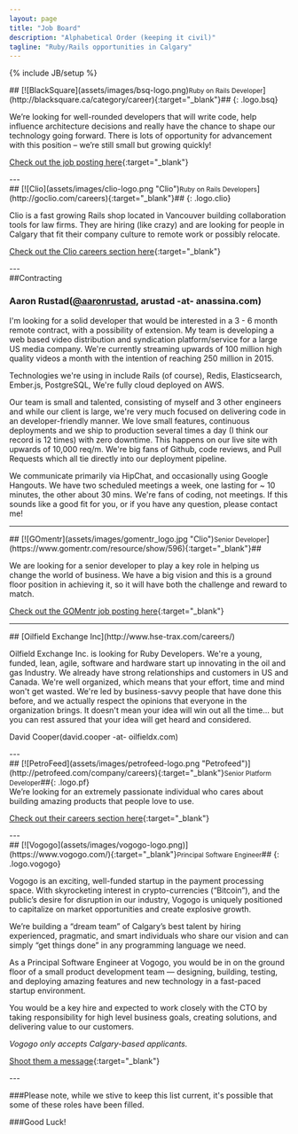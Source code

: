 ```yaml
---
layout: page
title: "Job Board"
description: "Alphabetical Order (keeping it civil)"
tagline: "Ruby/Rails opportunities in Calgary"
---
```

{% include JB/setup %}

<div class="well" markdown="1">
## [![BlackSquare](assets/images/bsq-logo.png)<small>Ruby on Rails Developer</small>](http://blacksquare.ca/category/career){:target="_blank"}##
{: .logo.bsq}

We’re looking for well-rounded developers that will write code, help influence architecture decisions and really have the chance to shape our technology going forward. There is lots of opportunity for advancement with this position – we’re still small but growing quickly!

[Check out the job posting here](http://blacksquare.ca/2013/02/developer/){:target="_blank"}
</div>
---
<div class="well" markdown="1">
## [![Clio](assets/images/clio-logo.png "Clio")<small>Ruby on Rails Developers</small>](http://goclio.com/careers){:target="_blank"}##
{: .logo.clio}

Clio is a fast growing Rails shop located in Vancouver building collaboration tools for law firms. They are hiring (like crazy) and are looking for people in Calgary that fit their company culture to remote work or possibly relocate.

[Check out the Clio careers section here](http://goclio.com/careers){:target="_blank"}
</div>
---

<div class="well" markdown="1">
##Contracting

### Aaron Rustad([@aaronrustad](https://twitter.com/aaronrustad), arustad -at- anassina.com)

I'm looking for a solid developer that would be interested in a 3 - 6 month remote contract, with a possibility of extension.  My team is developing a web based video distribution and syndication platform/service for a large US media company. We're currently streaming upwards of 100 million high quality videos a month with the intention of reaching 250 million in 2015.

Technologies we're using in include Rails (of course), Redis, Elasticsearch, Ember.js, PostgreSQL, We're fully cloud deployed on AWS.

Our team is small and talented, consisting of myself and 3 other engineers and while our client is large, we're very much focused on delivering code in an developer-friendly manner. We love small features, continuous deployments and we ship to production several times a day (I think our record is 12 times) with zero downtime. This happens on our live site with upwards of 10,000 req/m. We're big fans of Github, code reviews, and Pull Requests which all tie directly into our deployment pipeline.

We communicate primarily via HipChat, and occasionally using Google Hangouts. We have two scheduled meetings a week, one lasting for ~ 10 minutes, the other about 30 mins. We're fans of coding, not meetings.  If this sounds like a good fit for you, or if you have any question, please contact me!


</div>

---

<div class="well" markdown="1">
## [![GOmentr](assets/images/gomentr_logo.jpg "Clio")<small>Senior Developer</small>](https://www.gomentr.com/resource/show/596){:target="_blank"}##

We are looking for a senior developer to play a key role in helping us change the world of business. We have a big vision and this is a ground floor position in achieving it, so it will have both the challenge and reward to match.

[Check out the GOMentr job posting here](https://www.gomentr.com/resource/show/596){:target="_blank"}
</div>

---
<div class="well" markdown="1">
## [Oilfield Exchange Inc](http://www.hse-trax.com/careers/­)


Oilfield Exchange Inc. is looking for Ruby Developers. We're a young, funded, lean, agile, software and hardware start up innovating in the oil and gas Industry. We already have strong relationships and customers in US and Canada. We're well organized, which means that your effort, time and mind won't get wasted. We're led by business-savvy people that have done this before, and we actually respect the opinions that everyone in the organization brings. It doesn't mean your idea will win out all the time... but you can rest assured that your idea will get heard and considered.

David Cooper(david.cooper -at- oilfieldx.com)
</div>
---
<div class="well" markdown="1">
## [![PetroFeed](assets/images/petrofeed-logo.png "Petrofeed")](http://petrofeed.com/company/careers){:target="_blank"}<small>Senior Platform Developer</small>##{: .logo.pf}
 
 <br>
 We’re looking for an extremely passionate individual who cares about building amazing products that people love to use.
 
 [Check out their careers section here](https://www.petrofeed.com/company/careers/platform){:target="_blank"}
</div>
---

<div class="well" markdown="1">
## [![Vogogo](assets/images/vogogo-logo.png)](https://www.vogogo.com/){:target="_blank"}<small>Principal Software Engineer</small>##
{: .logo.vogogo}

Vogogo is an exciting, well-funded startup in the payment processing space.  With skyrocketing interest in crypto-currencies (“Bitcoin”), and the public’s desire for disruption in our industry, Vogogo is uniquely positioned to capitalize on market opportunities and create explosive growth. 
 
We’re building a “dream team” of Calgary’s best talent by hiring experienced, pragmatic, and smart individuals who share our vision and can simply “get things done” in any programming language we need.
 
As a Principal Software Engineer at Vogogo, you would be in on the ground floor of a small product development team — designing, building, testing, and deploying amazing features and new technology in a fast-paced startup environment.
 
You would be a key hire and expected to work closely with the CTO by taking responsibility for high level business goals, creating solutions, and delivering value to our customers.
 
<i>Vogogo only accepts Calgary-based applicants.</i>

[Shoot them a message](https://www.vogogo.com/#Contact){:target="_blank"}
</div>
---

###Please note, while we stive to keep this list current, it's possible that some of these roles have been filled.

###Good Luck!
